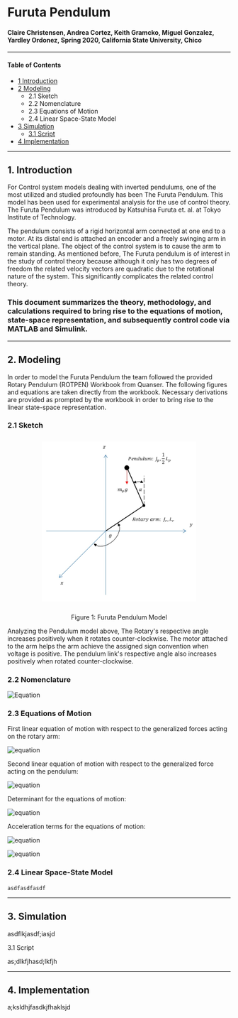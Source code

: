 # Furuta Pendulum
#### Claire Christensen, Andrea Cortez, Keith Gramcko, Miguel Gonzalez, Yardley Ordonez, Spring 2020, California State University, Chico
-----------------------------------------------------------------------------------------
#### Table of Contents
- [1 Introduction](#1-Introduction)
- [2 Modeling](#2-Modeling)
  - 2.1 Sketch
  - 2.2 Nomenclature
  - 2.3 Equations of Motion
  - 2.4 Linear Space-State Model
- [3 Simulation](#3-Simulation)
  - [3.1 Script](#3.1-Script)
- [4 Implementation](#4-Implementation)
  
-----------------------------------------------------------------------------------------
## 1. Introduction
For Control system models dealing with inverted pendulums, one of the most utilized and studied profoundly has been The Furuta Pendulum. This model has been used for experimental analysis for the use of control theory. The Furuta Pendulum was introduced by Katsuhisa Furuta et. al. at Tokyo Institute of Technology. 

The pendulum consists of a rigid horizontal arm connected at one end to a motor. At its distal end is attached an encoder and a freely swinging arm in the vertical plane. The object of the control system is to cause the arm to remain standing. As mentioned before, The Furuta pendulum is of interest in the study of control theory because although it only has two degrees of freedom the related velocity vectors are quadratic due to the rotational nature of the system. This significantly complicates the related control theory.

### This document summarizes the theory, methodology, and calculations required to bring rise to the equations of motion, state-space representation, and subsequently control code via MATLAB and Simulink.
-----------------------------------------------------------------------------------------
## 2. Modeling
In order to model the Furuta Pendulum the team followed the provided Rotary Pendulum (ROTPEN) Workbook from Quanser. The following figures and equations are taken directly from the workbook. Necessary derivations are provided as prompted by the workbook in order to bring rise to the linear state-space representation.

 ### 2.1 Sketch
  <p align = "center">
   <img src = "doc/Pendulum.png" height = "360px" style="margin:10px 10px">
  </p>
  
  <p align="center">Figure 1: Furuta Pendulum Model</p>

Analyzing the Pendulum model above, The Rotary's respective angle increases positively when it rotates counter-clockwise. The motor attached to the arm helps the arm achieve the assigned sign convention when voltage is positive. The pendulum link's respective angle also increases positively when rotated counter-clockwise.

 ### 2.2 Nomenclature
  
  ![Equation](http://www.sciweavers.org/upload/Tex2Img_1588889804/eqn.png)

 ### 2.3 Equations of Motion
    
   First linear equation of motion with respect to the generalized forces acting on the   rotary arm:
    
  ![equation](http://www.sciweavers.org/upload/Tex2Img_1588889911/eqn.png)
        
   Second linear equation of motion with respect to the  generalized force acting on the pendulum:
    
   ![equation](http://www.sciweavers.org/upload/Tex2Img_1588889984/eqn.png)   
    
   Determinant for the equations of motion:
    
  ![equation](http://www.sciweavers.org/upload/Tex2Img_1588890088/eqn.png)
    
   Acceleration terms for the equations of motion:
    
  ![equation](http://www.sciweavers.org/upload/Tex2Img_1588890170/eqn.png)  
    
  ![equation](http://www.sciweavers.org/upload/Tex2Img_1588890250/eqn.png)  
    
 ### 2.4 Linear Space-State Model
    asdfasdfasdf
  
-----------------------------------------------------------------------------------------
## 3. Simulation

  asdflkjasdf;iasjd

3.1 Script

  as;dlkfjhasd;lkfjh

-----------------------------------------------------------------------------------------
## 4. Implementation

  a;ksldhjfasdkjfhaklsjd

